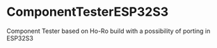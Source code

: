 # ComponentTesterESP32S3
Component Tester based on Ho-Ro build with a possibility of porting in ESP32S3

